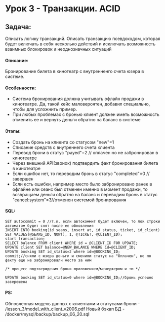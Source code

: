 
# Урок 3 -  Транзакции. ACID

## Задача:

Описать логику транзакций.
Описать транзакцию псевдокодом, которая будет включать в себя несколько действий и исключать возможность взаимных блокировок и неоднозначных ситуаций


#### Описание:
Бронирование билета в кинотеатр с внутренненго счета юзера в системе.

#### Особенности:
- Система бронирования должна учитывать офлайн продажи в кинотеатре. 
Да, такой кейс маловероятен, добавил специально, чтобы для усложнить пример.
- При любых проблемах с бронью клиент должен иметь возможность отменить ее и вернуть деньги обратно на баланс в системе

#### Этапы:
- Создать бронь на клиента со статусом "new"=1
- Списание средств с внутреннего счета клиента
- Перевод брони в статус "payed"=2 // оплачен но не забронирован в кинотеатре
- Через внешний API(звонок) подтвердить факт бронирования билета в кинотеатре
- Если ошибок нет, то переводим бронь в статус "completed"=0 //завершен
- Если есть ошибки, например место было забронировано ранее в офлайне или сеанс был отменен именно в момент продажи, 
то возвращаем деньги обратно на баланс и переводим бронь в статус "cancel:system"=3//отменен системой бронирования 

#### SQL:
    SET autocommit = 0 //т.к. если автокоммит будет включен, то лок строки автоматом будет снят после ее обновления
    INSERT INTO booking(id_seans, insert_at, id_status, ticket, id_client) SET VALUES(@SEANS_ID, NOW(), 1, @TICKET, @CLIENT_ID);
    start transaction;
    SELECT balance FROM client WHERE id = @CLIENT_ID FOR UPDATE;
    UPDATE client SET balance=@NEW_BALANCE WHERE id=@CLIENT_ID;
    UPDATE booking SET id_status=2 where id=@BOOKING_ID;
    commit;//сняли с юзера деньги и сменили статус на "Оплачен", но по факту еще не забронировали место за ним 
    
    /* процесс подтверждения брони приложением/менеджером и тп */
    
    UPDATE booking SET id_status=0 where id=@BOOKING_ID;//бронь успешно заверешена

#### PS:
Обновленная модель данных с клиентами и статусами брони - /lesson_3/model_with_client_v2006.pdf
Новый бэкап БД - /docker/mysql/backup/backup_06_20.sql 

